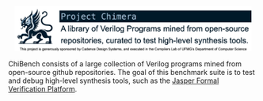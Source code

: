 <p align="center">
  <img alt="jotai drawing" src="./assets/images/Banner.png" width="95%" height="auto"/></br>
</p>

ChiBench consists of a large collection of Verilog programs mined from open-source github repositories.
The goal of this benchmark suite is to test and debug high-level synthesis tools, such as the [Jasper Formal Verification Platform](https://www.cadence.com/en_US/home/tools/system-design-and-verification/formal-and-static-verification.html).